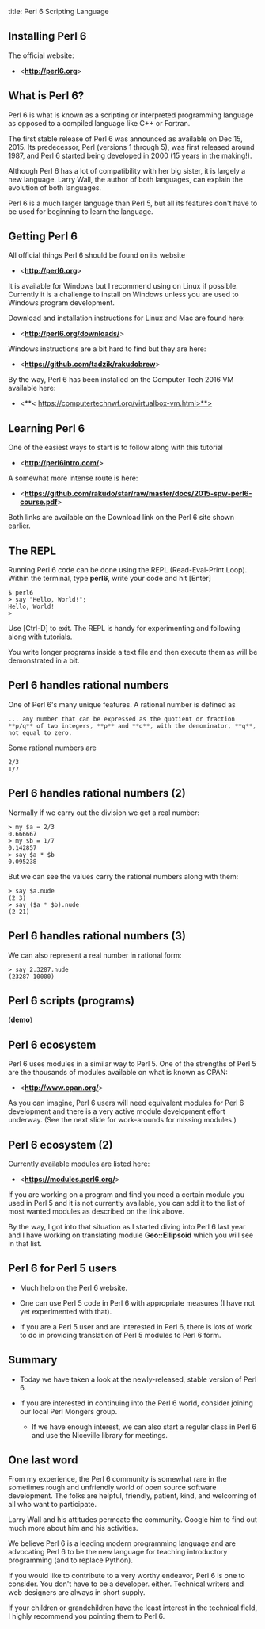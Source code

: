 title: Perl 6 Scripting Language
<!-- insert-file headers.md -->

## Installing Perl 6

The official website:

- <**<http://perl6.org>**>

## What is Perl 6?

Perl 6 is what is known as a scripting or interpreted programming
language as opposed to a compiled language like C++ or Fortran.

The first stable release of Perl 6 was announced as available on Dec
15, 2015.  Its predecessor, Perl (versions 1 through 5), was first
released around 1987, and Perl 6 started being developed in 2000 (15
years in the making!).

Although Perl 6 has a lot of compatibility with her big sister, it is
largely a new language.  Larry Wall, the author of both languages, can
explain the evolution of both languages.

Perl 6 is a much larger language than Perl 5, but all its features
don't have to be used for beginning to learn the language.

## Getting Perl 6

All official things Perl 6 should be found on its website

- <**<http://perl6.org>**>

It is available for Windows but I recommend using on Linux if
possible.  Currently it is a challenge to install on Windows unless
you are used to Windows program development.

Download and installation instructions for Linux and Mac are found here:

-  <**<http://perl6.org/downloads/>**>

Windows instructions are a bit hard to find but they are here:

- <**<https://github.com/tadzik/rakudobrew>**>

By the way, Perl 6 has been installed on the Computer Tech 2016 VM
available here:

- <**< https://computertechnwf.org/virtualbox-vm.html>**>

## Learning Perl 6

One of the easiest ways to start is to follow along with this tutorial

- <**<http://perl6intro.com/>**>

A somewhat more intense route is here:

- <**<https://github.com/rakudo/star/raw/master/docs/2015-spw-perl6-course.pdf>**>

Both links are available on the Download link on the Perl 6 site shown earlier.

## The REPL

Running Perl 6 code can be done using the REPL (Read-Eval-Print Loop).
Within the terminal, type **perl6**, write your code and hit [Enter]

~~~
$ perl6
> say "Hello, World!";
Hello, World!
>
~~~

Use [Ctrl-D] to exit.  The REPL is handy for experimenting and
following along with tutorials.

You write longer programs inside a text file and then execute them as
will be demonstrated in a bit.

## Perl 6 handles rational numbers

One of Perl 6's many unique features.  A rational number is defined as

~~~
... any number that can be expressed as the quotient or fraction
**p/q** of two integers, **p** and **q**, with the denominator, **q**,
not equal to zero.
~~~

Some rational numbers are

~~~
2/3
1/7
~~~

## Perl 6 handles rational numbers (2)

Normally if we carry out the division we get a real number:

~~~
> my $a = 2/3
0.666667
> my $b = 1/7
0.142857
> say $a * $b
0.095238
~~~

But we can see the values carry the rational numbers along with them:

~~~
> say $a.nude
(2 3)
> say ($a * $b).nude
(2 21)
~~~

## Perl 6 handles rational numbers (3)

We can also represent a real number in rational form:

~~~
> say 2.3287.nude
(23287 10000)
~~~

## Perl 6 scripts (programs)

(**demo**)

## Perl 6 ecosystem

Perl 6 uses modules in a similar way to Perl 5. One of the strengths
of Perl 5 are the thousands of modules available on what is known as
CPAN:

- <**<http://www.cpan.org/>**>

As you can imagine, Perl 6 users will need equivalent modules for Perl
6 development and there is a very active module development effort
underway. (See the next slide for work-arounds for missing modules.)

## Perl 6 ecosystem (2)

Currently available modules are listed here:

- <**<https://modules.perl6.org/>**>

If you are working on a program and find you need a certain module you
used in Perl 5 and it is not currently available, you can add it to
the list of most wanted modules as described on the link above.

By the way, I got into that situation as I started diving into Perl 6
last year and I have working on translating module **Geo::Ellipsoid**
which you will see in that list.

## Perl 6 for Perl 5 users

- Much help on the Perl 6 website.

- One can use Perl 5 code in Perl 6 with appropriate measures (I have
  not yet experimented with that).

- If you are a Perl 5 user and are interested in Perl 6, there is lots
  of work to do in providing translation of Perl 5 modules to Perl 6
  form.

## Summary

- Today we have taken a look at the newly-released, stable version of Perl 6.

- If you are interested in continuing into the Perl 6 world, consider
  joining our local Perl Mongers group.

    - If we have enough interest, we can also start a regular class in
      Perl 6 and use the Niceville library for meetings.

## One last word

From my experience, the Perl 6 community is somewhat rare in the
sometimes rough and unfriendly world of open source software
development. The folks are helpful, friendly, patient, kind, and
welcoming of all who want to participate.

Larry Wall and his attitudes permeate the community.  Google him to
find out much more about him and his activities.

We believe Perl 6 is a leading modern programming language and are
advocating Perl 6 to be the new language for teaching introductory
programming (and to replace Python).

If you would like to contribute to a very worthy endeavor, Perl 6 is
one to consider.  You don't have to be a developer. either.  Technical
writers and web designers are always in short supply.

If your children or grandchildren have the least interest in the
technical field, I highly recommend you pointing them to Perl 6.
